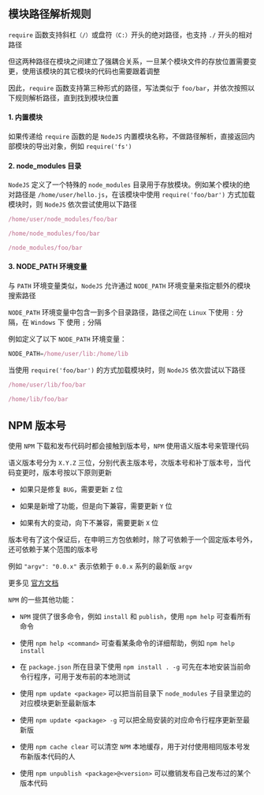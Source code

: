 ## 模块路径解析规则

```require``` 函数支持斜杠```（/）```或盘符```（C:）```开头的绝对路径，也支持 ```./``` 开头的相对路径

但这两种路径在模块之间建立了强耦合关系，一旦某个模块文件的存放位置需要变更，使用该模块的其它模块的代码也需要跟着调整

因此，```require``` 函数支持第三种形式的路径，写法类似于 ```foo/bar```，并依次按照以下规则解析路径，直到找到模块位置

#### 1. 内置模块

如果传递给 ```require``` 函数的是 ```NodeJS``` 内置模块名称，不做路径解析，直接返回内部模块的导出对象，例如 ```require('fs')```

#### 2. node_modules 目录

```NodeJS``` 定义了一个特殊的 ```node_modules``` 目录用于存放模块。例如某个模块的绝对路径是 ```/home/user/hello.js```，在该模块中使用 ```require('foo/bar')``` 方式加载模块时，则 ```NodeJS``` 依次尝试使用以下路径

```js
/home/user/node_modules/foo/bar

/home/node_modules/foo/bar

/node_modules/foo/bar
```

#### 3. NODE_PATH 环境变量

与 ```PATH``` 环境变量类似，```NodeJS``` 允许通过 ```NODE_PATH``` 环境变量来指定额外的模块搜索路径

```NODE_PATH``` 环境变量中包含一到多个目录路径，路径之间在 ```Linux``` 下使用 ```:``` 分隔，在 ```Windows``` 下 使用 ```;``` 分隔

例如定义了以下 ```NODE_PATH``` 环境变量：

```js
NODE_PATH=/home/user/lib:/home/lib
```

当使用 ```require('foo/bar')``` 的方式加载模块时，则 ```NodeJS``` 依次尝试以下路径

```js
/home/user/lib/foo/bar

/home/lib/foo/bar
```



## NPM 版本号

使用 ```NPM``` 下载和发布代码时都会接触到版本号，```NPM``` 使用语义版本号来管理代码

语义版本号分为 ```X.Y.Z``` 三位，分别代表主版本号，次版本号和补丁版本号，当代码变更时，版本号按以下原则更新

* 如果只是修复 ```BUG```，需要更新 ```Z``` 位

* 如果是新增了功能，但是向下兼容，需要更新 ```Y``` 位

* 如果有大的变动，向下不兼容，需要更新 ```X``` 位

版本号有了这个保证后，在申明三方包依赖时，除了可依赖于一个固定版本号外，还可依赖于某个范围的版本号

例如 ```"argv": "0.0.x"``` 表示依赖于 ```0.0.x``` 系列的最新版 ```argv```

更多见 [官方文档](https://npmjs.org/doc/files/package.json.html#dependencies)

```NPM``` 的一些其他功能：

* ```NPM``` 提供了很多命令，例如 ```install``` 和 ```publish```，使用 ```npm help``` 可查看所有命令

* 使用 ```npm help <command>``` 可查看某条命令的详细帮助，例如 ```npm help install```

* 在 ```package.json``` 所在目录下使用 ```npm install . -g``` 可先在本地安装当前命令行程序，可用于发布前的本地测试

* 使用 ```npm update <package>``` 可以把当前目录下 ```node_modules``` 子目录里边的对应模块更新至最新版本

* 使用 ```npm update <package> -g``` 可以把全局安装的对应命令行程序更新至最新版

* 使用 ```npm cache clear``` 可以清空 ```NPM``` 本地缓存，用于对付使用相同版本号发布新版本代码的人

* 使用 ```npm unpublish <package>@<version>``` 可以撤销发布自己发布过的某个版本代码